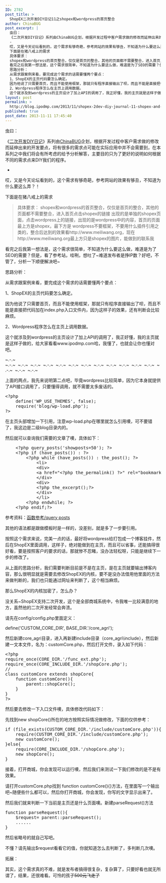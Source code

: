 ```yaml
---
ID: 2782
post_title: >
  ShopEX二次开发DIY日记11之shopex和wordpress的首页整合
author: ChinaBUG
post_excerpt: |
  虫曰：
  《二次开发DIY日记》系列由ChinaBUG企划，根据开发过程中客户需求做的修改而延伸出来的开发要点，将有很多的需求点可能在实际应用中并不会需要到，在本系列之中我们将会有所考虑的给予分析解答，主要目的只为了更好的说明如何根据不同的需求点来DIY我们的程序。
  -
  哎，又是今天论坛看到的，这个需求有够奇葩，参考网站的效果有够丑，不知道为什么要这么弄？！
  下面是在猪八戒上的需求
  具体要求：
  shopex和wordpress的首页整合，仅仅是首页的整合，其他的页面都不需要整合，进入首页点击shopex的链接 出现的是单独的shopex页面，点击wordpress上的链接，出现的是wordpress中的内容，首页的页面最上方是shopex，最下方是 wordpress不要框架，不要用什么插件引用之类的，整合后达到的效果看http://www.meiliwang.org，现在http://www.meiliwang.org最上方只是shopex的图片，能做到的联系我
  看完之后我第一想法是，这个需求很简单，不知道为什么要这么做，难道是为了SEO的需要？但是，看了参考站，哇咧，想吐了~难道发布者是挣IP数？好吧，不管了，分析一下顺便解决吧~
  思路分析：
  从需求跟案例来看，要完成这个需求的话需要懂两个要点：
  1、ShopEX的主页代码要怎么确定。
  因为他说了只需要首页，而且不能使用框架，那就只有程序直接输出了呗，而且不能是直接把代码加在index.php入口文件内，因为这样子的效果，还有判断会比较麻烦。
  2、Wordpress程序怎么在主页上调用数据。
  这个就涉及到wordpress的主页设计了加上API的调用了，我正好懂，我的主页就是这样子做的，给大家看看www.ipodmp.com哈，我懂了，也就会让你也懂对吧。
layout: post
permalink: >
  http://blog.ipodmp.com/2013/11/shopex-2dev-diy-journal-11-shopex-and-home-integration-wordpress.html
published: true
post_date: 2013-11-11 17:45:40
---
```

虫曰：

《<a href="http://blog.ipodmp.com/?s=二次开发DIY日记">二次开发DIY日记</a>》系列由<a href="http://blog.ipodmp.com/about-chinabug/">ChinaBUG</a>企划，根据开发过程中客户需求做的修改而延伸出来的开发要点，将有很多的需求点可能在实际应用中并不会需要到，在本系列之中我们将会有所考虑的给予分析解答，主要目的只为了更好的说明如何根据不同的需求点来DIY我们的程序。

-

哎，又是今天论坛看到的，这个需求有够奇葩，参考网站的效果有够丑，不知道为什么要这么弄？！

下面是在猪八戒上的需求
<blockquote>具体要求：
shopex和wordpress的首页整合，仅仅是首页的整合，其他的页面都不需要整合，进入首页点击shopex的链接 出现的是单独的shopex页面，点击wordpress上的链接，出现的是wordpress中的内容，首页的页面最上方是shopex，最下方是 wordpress不要框架，不要用什么插件引用之类的，整合后达到的效果看http://www.meiliwang.org，现在http://www.meiliwang.org最上方只是shopex的图片，能做到的联系我</blockquote>
看完之后我第一想法是，这个需求很简单，不知道为什么要这么做，难道是为了SEO的需要？但是，看了参考站，哇咧，想吐了~难道发布者是挣IP数？好吧，不管了，分析一下顺便解决吧~

思路分析：

从需求跟案例来看，要完成这个需求的话需要懂两个要点：

1、ShopEX的主页代码要怎么确定。

因为他说了只需要首页，而且不能使用框架，那就只有程序直接输出了呗，而且不能是直接把代码加在index.php入口文件内，因为这样子的效果，还有判断会比较麻烦。

2、Wordpress程序怎么在主页上调用数据。

这个就涉及到wordpress的主页设计了加上API的调用了，我正好懂，我的主页就是这样子做的，给大家看看www.ipodmp.com哈，我懂了，也就会让你也懂对吧。

~.-.~   ~.-.~  ~.-.~  ~.-.~  ~.-.~  ~.-.~  ~.-.~  ~.-.~  ~.-.~  ~.-.~  ~.-.~  ~.-.~  ~.-.~  ~.-.~  ~.-.~  ~.-.~

上面的两点，我先来说明第二点吧，毕竟wordpress比较简单，因为它本身就提供了API接口调用了，只要懂得调用，就不需要太多废话的。
<pre>&lt;?php
    define('WP_USE_THEMES', false);
    require('blog/wp-load.php');
?&gt;</pre>
在主页头部增加一下引用，注意wp-load.php在哪里就怎么引用噢，可不要错了，我这边是二级blog目录内的。

然后就可以查询我们需要的文章了噢，具体如下：
<pre>    &lt;?php query_posts('showposts=50'); ?&gt;
    &lt;?php if (have_posts()) : ?&gt;
        &lt;?php while (have_posts()) : the_post(); ?&gt;
            &lt;li&gt;
            &lt;div&gt;
            &lt;a href="&lt;?php the_permalink() ?&gt;" rel="bookmark" title="&lt;?php the_title(); ?&gt;"&gt;&lt;?php the_title('&lt;span&gt;','&lt;/span&gt;')?&gt;&lt;/a&gt;
            &lt;/div&gt;
            &lt;div&gt;
            &lt;?php the_excerpt();?&gt;
            &lt;/div&gt;
            &lt;/li&gt;
        &lt;?php endwhile; ?&gt;
    &lt;?php endif;?&gt;</pre>
参考资料：<a href="http://codex.wordpress.org/zh-cn:%E5%87%BD%E6%95%B0%E5%8F%82%E8%80%83/query_posts">函数参考/query posts</a>

其他的语法都是跟做模板时是一样的，没差别，就是多了一步要引用。

按照这个需求来说，完美一点的话，最好将wordpress给打包成一个博客挂件，然后在ShopEX里面调用，这样子，绝对能做到在主页，而且可以省事，还能搞得很好看，要是按照客户的要求的话，那就惨不忍睹，没办法轻松呀，只能是继续下一步的修改了。

从上面的思路分析，我们需要判断目前是不是在主页，是在主页就要输出博客内容，那么很明显就是需要去修改ShopEX的内核，要不是没办法借用他里面的方法来做判断的，我们也只能通过网址来判断了，这个相当麻烦。

那么ShopEX的内核加密了，怎么办？

没关系~ShopEX支持二次开发，这个是全部商城系统中，令我唯一比较满意的地方，虽然他的二次开发经常会奔溃。

请先在config/config.php里面定义：

define('CUSTOM_CORE_DIR', BASE_DIR.'/core_agri');

然后新建core_agri目录，进入再新建include目录（core_agri\include），然后新建一文本文件，名为：customCore.php，然后打开文件，录入如下代码：
<pre>&lt;?php
require_once(CORE_DIR.'/func_ext.php');
require_once(CORE_INCLUDE_DIR.'/shopCore.php');
//
class customCore extends shopCore{
    function customCore(){
        parent::shopCore();        
    }
}
?&gt;</pre>
然后要去修改一下入口文件噢，具体修改代码如下：

先找到new shopCore()所在的地方按照实际情况做修改，下面的仅供参考：
<pre>if (file_exists(CUSTOM_CORE_DIR.'/include/customCore.php')){
    require(CUSTOM_CORE_DIR.'/include/customCore.php');
    new customCore();
}else{
    require(CORE_INCLUDE_DIR.'/shopCore.php');
    new shopCore();
}</pre>
接着，打开商城，你会发现可以运行噢，然后我们来测试一下我们修改的是不是有效果。

请打开customCore.php找到 function customCore(){}方法，在里面写一个输出吧~随便些什么都可以，然后你打开商城，你会发现，你写的文字显示出来了。

然后我们就来判断一下当前是主页还是什么页面噢。新建parseRequest()方法
<pre>function parseRequest(){
    $request= parent::parseRequest();
    ......
}</pre>
然后省略号的就自己写吧。

不懂？请先输出$request看看它的值，你就知道怎么去判断了，多判断几次噢。

拓展：

其实，这个需求真的不难，就是发布者搞得很复杂，复杂算了，只要好看也就无所谓了，结果，还很难看。可怜的孩子~~~~500元飞走了~~~~